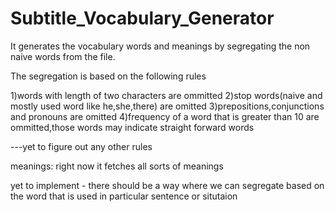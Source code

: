 # Subtitle_Vocabulary_Generator
It generates the vocabulary words and meanings by segregating the non naive words from the file.

The segregation is based on the following rules

1)words with length of two characters are ommitted
2)stop words(naive and mostly used word like he,she,there) are omitted
3)prepositions,conjunctions and pronouns are omitted
4)frequency of a word that is greater than 10 are ommitted,those words may indicate straight forward words

---yet to figure out any other rules





meanings:
right now it fetches all sorts of meanings

yet to implement  -  there should be a way where we can segregate based on the word that is used in particular sentence or situtaion


